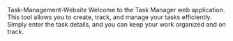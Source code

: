 Task-Management-Website
Welcome to the Task Manager web application. This tool allows you to create, track, and manage your tasks efficiently. Simply enter the task details, and you can keep your work organized and on track.
